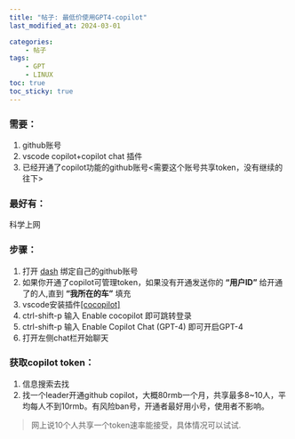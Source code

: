 ```yaml
---
title: "帖子: 最低价使用GPT4-copilot"
last_modified_at: 2024-03-01

categories:
    - 帖子
tags:
    - GPT
    - LINUX
toc: true
toc_sticky: true
---
```


### 需要：
1. github账号
2. vscode copilot+copilot chat 插件
3. 已经开通了copilot功能的github账号<需要这个账号共享token，没有继续的往下>

### 最好有：
  科学上网


### 步骤：
1. 打开 [dash](https://cocopilot.org/dash) 绑定自己的github账号
2. 如果你开通了copilot可管理token，如果没有开通发送你的 **“用户ID”** 给开通了的人,直到 **“我所在的车”** 填充
3. vscode安装插件<a href="/assets/file/cocopilot-0.0.6.vsix" download>[cocopilot]</a>
4. ctrl-shift-p 输入 Enable cocopilot 即可跳转登录
5. ctrl-shift-p 输入 Enable Copilot Chat (GPT-4) 即可开启GPT-4
6. 打开左侧chat栏开始聊天


### 获取copilot token：
1. 信息搜索去找
2. 找一个leader开通github copilot，大概80rmb一个月，共享最多8~10人，平均每人不到10rmb。有风险ban号，开通者最好用小号，使用者不影响。
> 网上说10个人共享一个token速率能接受，具体情况可以试试.

